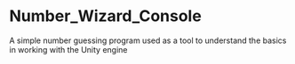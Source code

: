 # Number_Wizard_Console
A simple number guessing program used as a tool to understand the basics in working with the Unity engine
